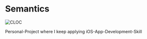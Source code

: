 # Semantics
![CLOC](https://github.com/dzAtZJU/Semantics/workflows/CLOC/badge.svg?branch=master&event=push)

Personal-Project where I keep applying iOS-App-Development-Skill
